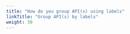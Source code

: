 ```yaml
---
title: "How do you group API(s) using labels"
linkTitle: "Group API(s) by labels"
weight: 30
---
```

